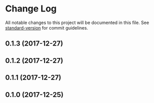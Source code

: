 # Change Log

All notable changes to this project will be documented in this file. See [standard-version](https://github.com/conventional-changelog/standard-version) for commit guidelines.

<a name="0.1.3"></a>
## 0.1.3 (2017-12-27)



<a name="0.1.2"></a>
## 0.1.2 (2017-12-27)



<a name="0.1.1"></a>
## 0.1.1 (2017-12-27)



<a name="0.1.0"></a>
## 0.1.0 (2017-12-25)
